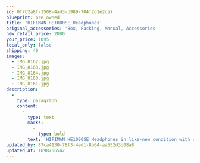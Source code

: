 ```yaml
---
id: 0f7b2a8f-1508-4ad3-b989-704f2d1e2ca7
blueprint: pre_owned
title: 'HIFIMAN HE1000SE Headphones'
original_accessories: 'Box, Packing, Manual, Accessories'
new_retail_price: 2000
your_price: 1095
local_only: false
shipping: 40
images:
  - IMG_8162.jpg
  - IMG_8163.jpg
  - IMG_8164.jpg
  - IMG_8160.jpg
  - IMG_8161.jpg
description:
  -
    type: paragraph
    content:
      -
        type: text
        marks:
          -
            type: bold
        text: 'HIFIMAN HE1000SE Headphones in like-new condition with original box, packing and accessories. Headphones sell as new for $2,000.00'
updated_by: 87ca4130-78f3-4ed1-8b64-aa552d3d08a8
updated_at: 1698766542
---
```

